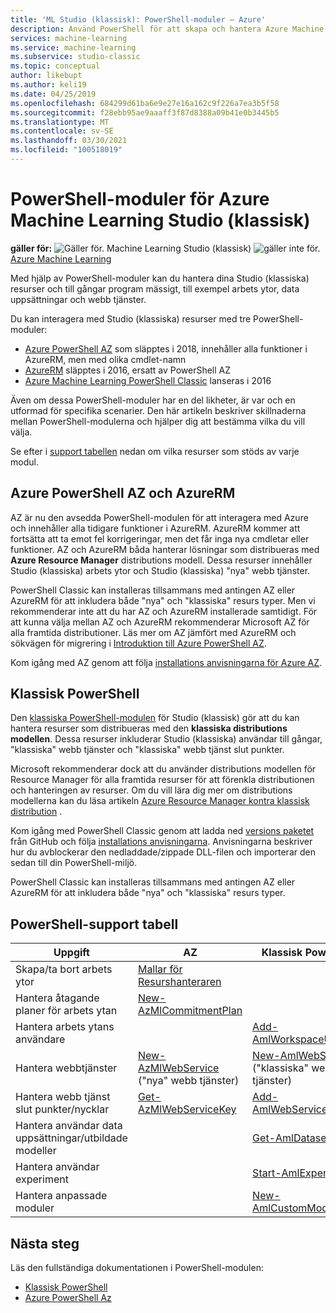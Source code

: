 ```yaml
---
title: 'ML Studio (klassisk): PowerShell-moduler – Azure'
description: Använd PowerShell för att skapa och hantera Azure Machine Learning Studio (klassiska) arbets ytor, experiment, webb tjänster och mycket annat.
services: machine-learning
ms.service: machine-learning
ms.subservice: studio-classic
ms.topic: conceptual
author: likebupt
ms.author: keli19
ms.date: 04/25/2019
ms.openlocfilehash: 684299d61ba6e9e27e16a162c9f226a7ea3b5f58
ms.sourcegitcommit: f28ebb95ae9aaaff3f87d8388a09b41e0b3445b5
ms.translationtype: MT
ms.contentlocale: sv-SE
ms.lasthandoff: 03/30/2021
ms.locfileid: "100518019"
---
```

# <a name="powershell-modules-for-azure-machine-learning-studio-classic"></a>PowerShell-moduler för Azure Machine Learning Studio (klassisk)

**gäller för:** ![ Gäller för. ](../../../includes/media/aml-applies-to-skus/yes.png) Machine Learning Studio (klassisk) ![ gäller inte för.](../../../includes/media/aml-applies-to-skus/no.png)[ Azure Machine Learning](../overview-what-is-machine-learning-studio.md#ml-studio-classic-vs-azure-machine-learning-studio)  


Med hjälp av PowerShell-moduler kan du hantera dina Studio (klassiska) resurser och till gångar program mässigt, till exempel arbets ytor, data uppsättningar och webb tjänster.

Du kan interagera med Studio (klassiska) resurser med tre PowerShell-moduler:

* [Azure PowerShell AZ](#az-rm) som släpptes i 2018, innehåller alla funktioner i AzureRM, men med olika cmdlet-namn
* [AzureRM](#az-rm) släpptes i 2016, ersatt av PowerShell AZ
* [Azure Machine Learning PowerShell Classic](#classic) lanseras i 2016

Även om dessa PowerShell-moduler har en del likheter, är var och en utformad för specifika scenarier. Den här artikeln beskriver skillnaderna mellan PowerShell-modulerna och hjälper dig att bestämma vilka du vill välja.  

Se efter i [support tabellen](#support-table) nedan om vilka resurser som stöds av varje modul. 

## <a name="azure-powershell-az-and-azurerm"></a><a name="az-rm"></a> Azure PowerShell AZ och AzureRM

AZ är nu den avsedda PowerShell-modulen för att interagera med Azure och innehåller alla tidigare funktioner i AzureRM. AzureRM kommer att fortsätta att ta emot fel korrigeringar, men det får inga nya cmdletar eller funktioner.  AZ och AzureRM båda hanterar lösningar som distribueras med **Azure Resource Manager** distributions modell. Dessa resurser innehåller Studio (klassiska) arbets ytor och Studio (klassiska) "nya" webb tjänster. 

PowerShell Classic kan installeras tillsammans med antingen AZ eller AzureRM för att inkludera både "nya" och "klassiska" resurs typer. Men vi rekommenderar inte att du har AZ och AzureRM installerade samtidigt. För att kunna välja mellan AZ och AzureRM rekommenderar Microsoft AZ för alla framtida distributioner.  Läs mer om AZ jämfört med AzureRM och sökvägen för migrering i [Introduktion till Azure PowerShell AZ](/powershell/azure/new-azureps-module-az).

Kom igång med AZ genom att följa [installations anvisningarna för Azure AZ](/powershell/azure/install-az-ps).

## <a name="powershell-classic"></a><a name="classic"></a> Klassisk PowerShell

Den [klassiska PowerShell-modulen](https://aka.ms/amlps) för Studio (klassisk) gör att du kan hantera resurser som distribueras med den **klassiska distributions modellen**. Dessa resurser inkluderar Studio (klassiska) användar till gångar, "klassiska" webb tjänster och "klassiska" webb tjänst slut punkter.

Microsoft rekommenderar dock att du använder distributions modellen för Resource Manager för alla framtida resurser för att förenkla distributionen och hanteringen av resurser. Om du vill lära dig mer om distributions modellerna kan du läsa artikeln [Azure Resource Manager kontra klassisk distribution](../../azure-resource-manager/management/deployment-models.md) .

Kom igång med PowerShell Classic genom att ladda ned [versions paketet](https://github.com/hning86/azuremlps/releases) från GitHub och följa [installations anvisningarna](https://github.com/hning86/azuremlps/blob/master/README.md). Anvisningarna beskriver hur du avblockerar den nedladdade/zippade DLL-filen och importerar den sedan till din PowerShell-miljö.

PowerShell Classic kan installeras tillsammans med antingen AZ eller AzureRM för att inkludera både "nya" och "klassiska" resurs typer.

## <a name="powershell-support-table"></a><a name="support-table"></a> PowerShell-support tabell


| Uppgift | **AZ** |  **Klassisk PowerShell** |
| --- | --- | --- |
| Skapa/ta bort arbets ytor | [Mallar för Resurshanteraren](./deploy-with-resource-manager-template.md) |  |
| Hantera åtagande planer för arbets ytan | [New-AzMlCommitmentPlan](/powershell/module/az.machinelearning/new-azmlcommitmentplan) | |
| Hantera arbets ytans användare |  | [Add-AmlWorkspaceUsers](https://github.com/hning86/azuremlps#add-amlworkspaceusers)|
| Hantera webbtjänster | [New-AzMlWebService](/powershell/module/az.machinelearning/new-azmlwebservice) <br>("nya" webb tjänster)| [New-AmlWebService](https://github.com/hning86/azuremlps#manage-classic-web-service) <br>("klassiska" webb tjänster) |
| Hantera webb tjänst slut punkter/nycklar |  [Get-AzMlWebServiceKey](/powershell/module/az.machinelearning/get-azmlwebservicekey)|  [Add-AmlWebServiceEndpoint](https://github.com/hning86/azuremlps#manage-classic-web-servcie-endpoint)|
| Hantera användar data uppsättningar/utbildade modeller| | [Get-AmlDataset](https://github.com/hning86/azuremlps#manage-user-assets-dataset-trained-model-transform) |
| Hantera användar experiment |  | [Start-AmlExperiment](https://github.com/hning86/azuremlps#manage-experiment) |
| Hantera anpassade moduler | | [New-AmlCustomModule](https://github.com/hning86/azuremlps#manage-custom-module) |


## <a name="next-steps"></a>Nästa steg
Läs den fullständiga dokumentationen i PowerShell-modulen:
* [Klassisk PowerShell](https://aka.ms/amlps)
* [Azure PowerShell Az](/powershell/module/az.machinelearning/#machine_learning)